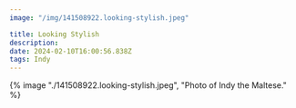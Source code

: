 ```yaml
---
image: "/img/141508922.looking-stylish.jpeg"

title: Looking Stylish
description: 
date: 2024-02-10T16:00:56.838Z
tags: Indy
---
```

{% image "./141508922.looking-stylish.jpeg", "Photo of Indy the Maltese." %}
